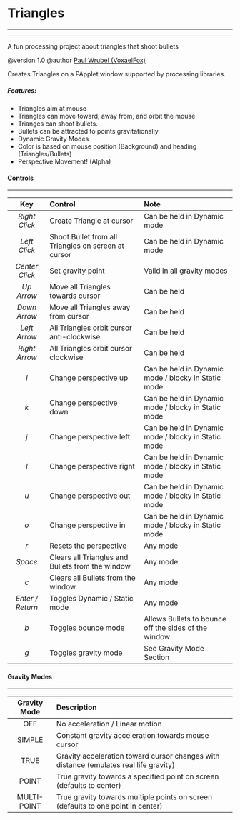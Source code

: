 # Triangles
---
---
A fun processing project about triangles that shoot bullets


@version 1.0
@author [Paul Wrubel (VoxaelFox)](https://github.com/paulwrubel)

Creates Triangles on a PApplet window supported by processing libraries.

##### Features:
- Triangles aim at mouse
- Triangles can move toward, away from, and orbit the mouse
- Trianges can shoot bullets.
- Bullets can be attracted to points gravitationally
- Dynamic Gravity Modes
- Color is based on mouse position (Background) and heading (Triangles/Bullets) 
- Perspective Movement! (Alpha)

#### Controls
---
| Key              | Control       | Note
|:----------------:|:------------- |:----
| *Right Click*    | Create Triangle at cursor | Can be held in Dynamic mode
| *Left Click*     | Shoot Bullet from all Triangles on screen at cursor| Can be held in Dynamic mode
| *Center Click*   | Set gravity point | Valid in all gravity modes
| *Up Arrow*       | Move all Triangles towards cursor | Can be held
| *Down Arrow*     | Move all Triangles away from cursor | Can be held
| *Left Arrow*     | All Triangles orbit cursor anti-clockwise | Can be held
| *Right Arrow*    | All Triangles orbit cursor clockwise | Can be held
| *i*              | Change perspective up | Can be held in Dynamic mode / blocky in Static mode
| *k*              | Change perspective down | Can be held in Dynamic mode / blocky in Static mode
| *j*              | Change perspective left | Can be held in Dynamic mode / blocky in Static mode
| *l*              | Change perspective right | Can be held in Dynamic mode / blocky in Static mode
| *u*              | Change perspective out | Can be held in Dynamic mode / blocky in Static mode
| *o*              | Change perspective in | Can be held in Dynamic mode / blocky in Static mode
| *r*              | Resets the perspective | Any mode
| *Space*          | Clears all Triangles and Bullets from the window | Any mode
| *c*              | Clears all Bullets from the window | Any mode
| *Enter / Return* | Toggles Dynamic / Static mode | Any mode
| *b*              | Toggles bounce mode | Allows Bullets to bounce off the sides of the window
| *g*              | Toggles gravity mode | See Gravity Mode Section

#### Gravity Modes
---
| Gravity Mode | Description
|:------------:|:-------------
| OFF          | No acceleration / Linear motion
| SIMPLE       | Constant gravity acceleration towards mouse cursor
| TRUE         | Gravity acceleration toward cursor changes with distance (emulates real life gravity)
| POINT        | True gravity towards a specified point on screen (defaults to center)
| MULTI-POINT  | True gravity towards multiple points on screen (defaults to one point in center)                          
